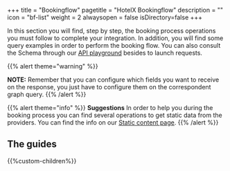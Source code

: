 +++
title = "Bookingflow"
pagetitle = "HotelX Bookingflow"
description = ""
icon = "bf-list"
weight = 2
alwaysopen = false
isDirectory=false
+++

In this section you will find, step by step, the booking process operations you must follow to complete your integration.
In addition, you will find some query examples in order to perform the booking flow.
You can also consult the Schema through our [API playground](https://api.travelgatex.com) besides to launch requests. 

{{% alert theme="warning" %}}

**NOTE:** Remember that you can configure which fields you want to receive on the response, you just have to configure them on the correspondent graph query.
{{% /alert %}}

{{% alert theme="info" %}}
**Suggestions**
In order to help you during the booking process you can find several operations to get static data from the providers. You can find the info on our [Static content page](../../concepts/content/).
{{% /alert %}}

## The guides

{{%custom-children%}}
